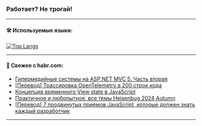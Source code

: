 ### Работает? Не трогай!

---
<!--
#### 🛠️ Technical stack:

![Java](https://img.shields.io/badge/Java-informational?logo=Oracle&style=flat&logoColor=white&color=FF4500)
![Kotlin](https://img.shields.io/badge/Kotlin-informational?logo=Kotlin&style=flat&logoColor=white&color=774D97)
![TS](https://img.shields.io/badge/TypeScript-informational?logo=typeScript&style=flat&logoColor=black&color=017acc)
![Python](https://img.shields.io/badge/Python-informational?logo=Python&style=flat&logoColor=black&color=ffdd54) <br>
![Spring](https://img.shields.io/badge/Spring-informational?logo=Spring&style=flat&logoColor=white&color=6DB33F) 
![SpringBoot](https://img.shields.io/badge/SpringBoot-informational?logo=SpringBoot&style=flat&logoColor=white&color=6DB33F)
![Nest](https://img.shields.io/badge/NestJS-informational?logo=NestJS&style=flat&logoColor=white&color=E0234E) 
![NodeJS](https://img.shields.io/badge/NodeJS-informational?logo=node.js&style=flat&logoColor=white&color=70A760)<br>
![PostgreSQL](https://img.shields.io/badge/PostgreSQL-informational?logo=PostgreSQL&style=flat&logoColor=white&color=DAA520)
![MongoDB](https://img.shields.io/badge/MongoDB-informational?logo=MongoDB&style=flat&logoColor=white&color=870000)
![Apache](https://img.shields.io/badge/Apache-informational?logo=apache&style=flat&logoColor=white&color=f74e28)

___ 
-->

#### 🛠️ Используемые языки:

[![Top Langs](https://github-readme-stats-u2qms2cxw-advtsettinggmailcoms-projects.vercel.app/api/top-langs/?username=zloylis&langs_count=10&hide_title=true&title_color=e6edf3&size_weight=0.5&count_weight=0.5&layout=compact&hide_progress=true&hide_border=true&theme=dracula)](https://github.com/zloylis)

<!---


####  :octocat:&nbsp;&nbsp; Статистика:

![GitHub stats](https://github-readme-stats-u2qms2cxw-advtsettinggmailcoms-projects.vercel.app/api?username=zloylis&show_icons=true&hide_border=true&theme=dracula&title_color=e6edf3&include_all_commits=true&count_private=true&hide_rank=false&hide_title=true&rank_icon=github)
-->
---

#### 💬 Свежее с habr.com:

<!-- BLOG-POST-LIST:START -->
- [Гипермедийные системы на ASP.NET MVC 5. Часть вторая](https://habr.com/ru/articles/844964/?utm_source=habrahabr&utm_medium=rss&utm_campaign=844964)
- [[Перевод] Трассировка OpenTelemetry в 200 строк кода](https://habr.com/ru/companies/beget/articles/844956/?utm_source=habrahabr&utm_medium=rss&utm_campaign=844956)
- [Концепция временного View state в JavaScript](https://habr.com/ru/articles/844494/?utm_source=habrahabr&utm_medium=rss&utm_campaign=844494)
- [Практичное и любопытное: все темы Heisenbug 2024 Autumn](https://habr.com/ru/companies/jugru/articles/844792/?utm_source=habrahabr&utm_medium=rss&utm_campaign=844792)
- [[Перевод] 7 продвинутых приёмов JavaScript, которые должен знать каждый разработчик](https://habr.com/ru/articles/844934/?utm_source=habrahabr&utm_medium=rss&utm_campaign=844934)
<!-- BLOG-POST-LIST:END -->

---
